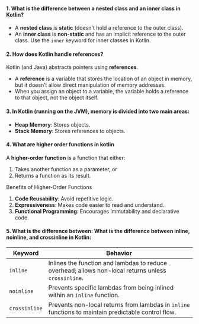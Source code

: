 #### 1. What is the difference between a nested class and an inner class in Kotlin?
- A **nested class** is **static** (doesn't hold a reference to the outer class).
- An **inner class** is **non-static** and has an implicit reference to the outer class. Use the `inner` keyword for inner classes in Kotlin.
#### 2. How does Kotlin handle references?
Kotlin (and Java) abstracts pointers using **references**.
- A **reference** is a variable that stores the location of an object in memory, but it doesn’t allow direct manipulation of memory addresses.
- When you assign an object to a variable, the variable holds a reference to that object, not the object itself.
#### 3. In Kotlin (running on the JVM), memory is divided into two main areas:
- **Heap Memory**: Stores objects.
- **Stack Memory**: Stores references to objects.
#### 4. What are higher order functions in kotlin
A **higher-order function** is a function that either:
1. Takes another function as a parameter, or
2. Returns a function as its result.

Benefits of Higher-Order Functions
1. **Code Reusability**: Avoid repetitive logic.
2. **Expressiveness**: Makes code easier to read and understand.
3. **Functional Programming**: Encourages immutability and declarative code.

#### 5. What is the difference between: What is the difference between inline, noinline, and crossinline in Kotlin:

|Keyword|Behavior|
|---|---|
|`inline`|Inlines the function and lambdas to reduce overhead; allows non-local returns unless `crossinline`.|
|`noinline`|Prevents specific lambdas from being inlined within an `inline` function.|
|`crossinline`|Prevents non-local returns from lambdas in `inline` functions to maintain predictable control flow.|
